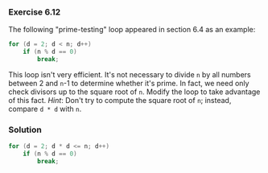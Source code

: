 ### Exercise 6.12
The following "prime-testing" loop appeared in section 6.4 as an example:

```c
for (d = 2; d < n; d++)
    if (n % d == 0)
        break;
```

This loop isn't very efficient. It's not necessary to divide `n` by all numbers
between 2 and `n`-1 to determine whether it's prime. In fact, we need only check
divisors up to the square root of `n`. Modify the loop to take advantage of this
fact. *Hint*: Don't try to compute the square root of `n`; instead, compare `d *
d` with `n`.

### Solution

```c
for (d = 2; d * d <= n; d++)
    if (n % d == 0)
        break;
```
